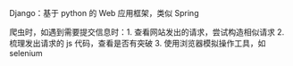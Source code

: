 Django：基于 python 的 Web 应用框架，类似 Spring

爬虫时，如遇到需要提交信息时：1. 查看网站发出的请求，尝试构造相似请求 2. 梳理发出请求的 js 代码，查看是否有突破 3. 使用浏览器模拟操作工具，如 selenium
